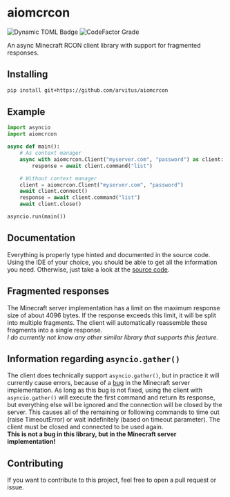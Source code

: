 # aiomcrcon
![Dynamic TOML Badge](https://img.shields.io/badge/dynamic/toml?url=https%3A%2F%2Fraw.githubusercontent.com%2Farvitus%2Faiomcrcon%2Fmaster%2Fpyproject.toml&query=%24.project%5B%22requires-python%22%5D&style=for-the-badge&label=Python&color=blue)
![CodeFactor Grade](https://img.shields.io/codefactor/grade/github/arvitus/aiomcrcon?style=for-the-badge&color=green)
<!--
[![PyPI - Version](https://img.shields.io/pypi/v/aiomcrcon?style=for-the-badge&color=green)](https://pypi.org/project/aiomcrcon)
[![PyPI - Downloads](https://img.shields.io/pypi/dm/aiomcrcon?style=for-the-badge&color=green)](https://pypi.org/project/aiomcrcon)
-->
An async Minecraft RCON client library with support for fragmented responses.


## Installing
```sh
pip install git+https://github.com/arvitus/aiomcrcon
```

## Example
```py
import asyncio
import aiomcrcon

async def main():
    # As context manager
    async with aiomcrcon.Client("myserver.com", "password") as client:
        response = await client.command("list")

    # Without context manager
    client = aiomcrcon.Client("myserver.com", "password")
    await client.connect()
    response = await client.command("list")
    await client.close()

asyncio.run(main())
```

## Documentation
Everything is properly type hinted and documented in the source code. Using the IDE of your choice, you should be able to get all the information you need. Otherwise, just take a look at the [source code](./aiomcrcon/client.py).

## Fragmented responses
The Minecraft server implementation has a limit on the maximum response size of about 4096 bytes. If the response exceeds this limit, it will be split into multiple fragments. The client will automatically reassemble these fragments into a single response.  
*I do currently not know any other similar library that supports this feature.*

## Information regarding `asyncio.gather()`
The client does technically support `asyncio.gather()`, but in practice it will currently cause errors, because of a [bug](https://bugs.mojang.com/browse/MC-87863) in the Minecraft server implementation. As long as this bug is not fixed, using the client with `asyncio.gather()` will execute the first command and return its response, but everything else will be ignored and the connection will be closed by the server. This causes all of the remaining or following commands to time out (raise TimeoutError) or wait indefinitely (based on timeout parameter). The client must be closed and connected to be used again.  
**This is not a bug in this library, but in the Minecraft server implementation!**

## Contributing
If you want to contribute to this project, feel free to open a pull request or issue.